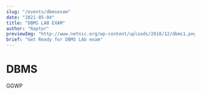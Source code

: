 ```yaml
---
slug: "/events/dbmsexam"
date: "2021-05-04"
title: "DBMS LAB EXAM"
author: "Raptor"
previewImg: "http://www.netnic.org/wp-content/uploads/2018/12/dbms1.png"
brief: "Get Ready for DBMS LAb exam"
---
```


# DBMS

GGWP

